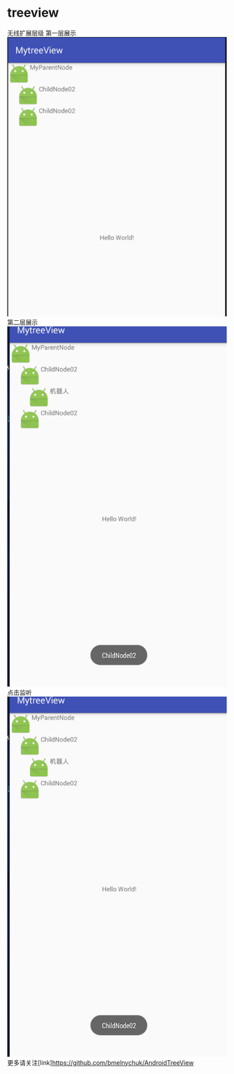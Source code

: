 ﻿# treeview
无线扩展层级
第一层展示
![image](https://github.com/yufeilong92/treeview/blob/master/MytreeView/icon/1.png)
第二层展示
![image](https://github.com/yufeilong92/treeview/blob/master/MytreeView/icon/2.png)
点击监听
![image](https://github.com/yufeilong92/treeview/blob/master/MytreeView/icon/2.png)
更多请关注[link]https://github.com/bmelnychuk/AndroidTreeView



